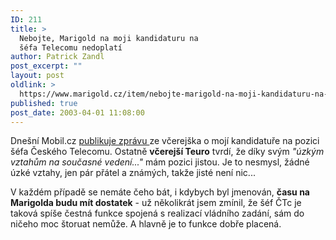 ```yaml
---
ID: 211
title: >
  Nebojte, Marigold na moji kandidaturu na
  šéfa Telecomu nedoplatí
author: Patrick Zandl
post_excerpt: ""
layout: post
oldlink: >
  https://www.marigold.cz/item/nebojte-marigold-na-moji-kandidaturu-na-sefa-telecomu-nedoplati
published: true
post_date: 2003-04-01 11:08:00
---
```

<p>
Dnešní Mobil.cz <A href="http://www.mobil.cz/zprava.html?zprava=22035" target=_blank>publikuje zprávu </A>ze včerejška o mojí kandidatuře na pozici šéfa Českého Telecomu. Ostatně <STRONG>včerejší Teuro</STRONG> tvrdí, že díky svým <EM>"úzkým vztahům na současné vedení..."</EM> mám pozici jistou. Je to nesmysl, žádné úzké vztahy, jen pár přátel a známých, takže jisté není nic...</p>

<p>
V každém případě se nemáte čeho bát, i kdybych byl jmenován, <STRONG>času na Marigolda budu mít dostatek</STRONG> - už několikrát jsem zmínil, že šéf ČTc je taková spíše čestná funkce spojená s realizací vládního zadání, sám do ničeho moc štoruat nemůže. A hlavně je to funkce dobře placená.</p>
